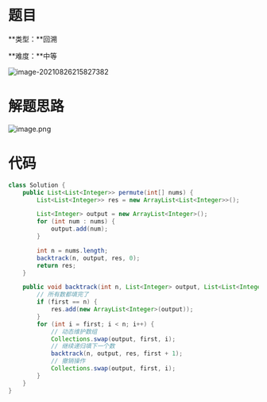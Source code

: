 # 题目

**类型：**回溯

**难度：**中等





![image-20210826215827382](https://gitee.com/janeroad/iamge-cloud/raw/master/NoteImage/image-20210826215827382.png)



# 解题思路

![image.png](https://gitee.com/janeroad/iamge-cloud/raw/master/NoteImage/0bf18f9b86a2542d1f6aa8db6cc45475fce5aa329a07ca02a9357c2ead81eec1-image.png)

# 代码

```java
class Solution {
    public List<List<Integer>> permute(int[] nums) {
        List<List<Integer>> res = new ArrayList<List<Integer>>();

        List<Integer> output = new ArrayList<Integer>();
        for (int num : nums) {
            output.add(num);
        }

        int n = nums.length;
        backtrack(n, output, res, 0);
        return res;
    }

    public void backtrack(int n, List<Integer> output, List<List<Integer>> res, int first) {
        // 所有数都填完了
        if (first == n) {
            res.add(new ArrayList<Integer>(output));
        }
        for (int i = first; i < n; i++) {
            // 动态维护数组
            Collections.swap(output, first, i);
            // 继续递归填下一个数
            backtrack(n, output, res, first + 1);
            // 撤销操作
            Collections.swap(output, first, i);
        }
    }
}
```

